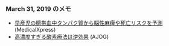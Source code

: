 ### March 31, 2019 のメモ
* [早産児の臍帯血中タンパク質から脳性麻痺や死亡リスクを予測](https://medicalxpress.com/news/2019-03-protein-cord-blood-death-cerebral.html) (MedicalXpress)
* [高濃度すぎる酸素療法は逆効果](https://www.ajog.org/article/S0002-9378(19)30438-7/abstract) (AJOG)
